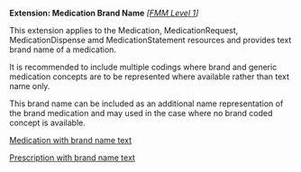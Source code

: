 **Extension: Medication Brand Name** *[[FMM Level 1](guidance.html)]*

This extension applies to the Medication, MedicationRequest, MedicationDispense amd MedicationStatement resources and provides text brand name of a medication.

It is recommended to include multiple codings where brand and generic medication concepts are to be represented where available rather than text name only.

This brand name can be included as an additional name representation of the brand medication and may used in the case where no brand coded concept is available.

[Medication with brand name text](Medication-BrandedPack1.html)

[Prescription with brand name text](MedicationRequest-medicationrequest-example2.html)